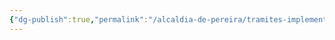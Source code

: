 ```yaml
---
{"dg-publish":true,"permalink":"/alcaldia-de-pereira/tramites-implementados/reconocimiento-deportivo/"}
---
```


